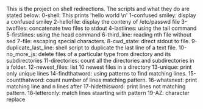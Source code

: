 This is the project on shell redirections. The scripts and what they do are stated below:
0-shell: This prints 'hello world \n'
1-confused smiley: display a confused smiley
2-hellofile: display the conteny of /etc/passwd file
3-twofiles: concatenate two files to stdout
4-lastlines: using the tail command
5-firstlines: using the head command
6-third_line: reading nth file without sed
7-file: escaping special characters.
8-cwd_state: direct stdout to file.
9-duplicate_last_line: shell script to duplicate the last line of a text file.
10-no_more_js: delete files of a particular type from directory and its subdirectories
11-directories: count all the directories and  subdirectories in a folder.
12-newest_files: list 10 newest files in a directory
13-unique: print only unique lines
14-findthatword: using patterns to find matching lines.
15-countthatword: count number of lines matching pattern.
16-whatsnext: print matching line and n lines after
17-hidethisword: print lines not matching pattern.
18-letteronly: match lines staarting with pattern
19-AZ: character replace
